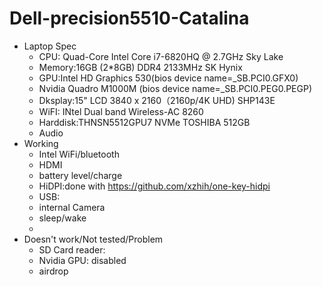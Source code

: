 # Dell-precision5510-Catalina
* Laptop Spec
  * CPU: Quad-Core Intel Core i7-6820HQ @ 2.7GHz Sky Lake
  * Memory:16GB (2*8GB) DDR4 2133MHz SK Hynix
  * GPU:Intel HD Graphics 530(bios device name=\_SB.PCI0.GFX0) 
  * Nvidia Quadro M1000M (bios device name=\_SB.PCI0.PEG0.PEGP) 
  * Dksplay:15" LCD 3840 x 2160（2160p/4K UHD) SHP143E
  * WiFI: INtel Dual band Wireless-AC 8260 
  * Harddisk:THNSN5512GPU7 NVMe TOSHIBA 512GB
  * Audio
* Working
  * Intel WiFi/bluetooth
  * HDMI
  * battery level/charge
  * HiDPI:done with https://github.com/xzhih/one-key-hidpi
  * USB:
  * internal Camera
  * sleep/wake
  * 
* Doesn't work/Not tested/Problem
  * SD Card reader:
  * Nvidia GPU: disabled
  * airdrop
